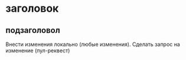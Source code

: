 # заголовок
## подзаголовол
Внести изменения локально (любые изменения).
Сделать запрос на изменение (пул-реквест)